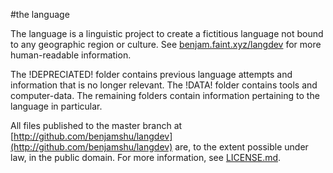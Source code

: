 #the language

The language is a linguistic project to create a fictitious language not bound to any geographic region or culture. See [benjam.faint.xyz/langdev](http://benjam.faint.xyz/langdev) for more human-readable information.

The !DEPRECIATED! folder contains previous language attempts and information that is no longer relevant. The !DATA! folder contains tools and computer-data. The remaining folders contain information pertaining to the language in particular.

All files published to the master branch at [http://github.com/benjamshu/langdev](http://github.com/benjamshu/langdev) are, to the extent possible under law, in the public domain. For more information, see [LICENSE.md](LICENSE.md).
